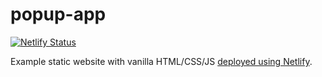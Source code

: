 # popup-app
[![Netlify Status](https://api.netlify.com/api/v1/badges/3fd4c5ff-7081-4135-bb41-bd60f5b84ffa/deploy-status)](https://app.netlify.com/sites/gleaming-dodol-5b7ab1/deploys)

Example static website with vanilla HTML/CSS/JS [deployed using Netlify](https://cloudydaiyz-popup-app.netlify.app/public/).